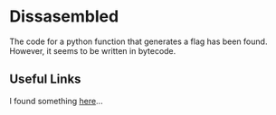 # Dissasembled

The code for a python function that generates a flag has been found. However,
it seems to be written in bytecode.

## Useful Links

I found something [here](https://www.google.com/search?&q=python+bytecode)...
